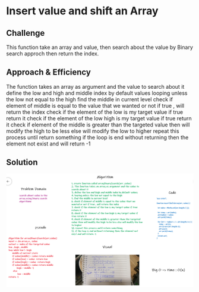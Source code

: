 # Insert value and shift an Array

## Challenge
<!-- Description of the challenge -->
This function take an array and value, then search about the value by Binary search approch then return the index.

## Approach & Efficiency
<!-- What approach did you take? Why? What is the Big O space/time for this approach? -->
The function takes an array as argument and the value to search about it
define the low and high and middle index by default values
looping unless the low not equal to the high
find the middle in current level
check if element of middle is equal to the value that we wanted or not if true , will return the index
check if the element of the low is my target value if true return it
check if the element of the low high is my target value if true return it
check if element of the middle is greater than the targeted value then will modify the high to be less else will modify the low to higher
repeat this process until return something
if the loop is end without returning then the element not exist and will return -1


## Solution
<!-- Embedded whiteboard image -->
![Solution](/assets/array-binary-search.png)
